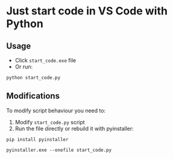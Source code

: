 # Just start code in VS Code with Python

## Usage

- Click `start_code.exe` file
- Or run:

```shell
python start_code.py
```

## Modifications

To modify script behaviour you need to:

1. Modify `start_code.py` script
2. Run the file directly or rebuild it with pyinstaller:

```shell
pip install pyinstaller
```

```shell
pyinstaller.exe --onefile start_code.py
```
